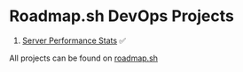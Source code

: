 # Roadmap.sh DevOps Projects

1. [Server Performance Stats](https://roadmap.sh/projects/server-stats) ✅

All projects can be found on [roadmap.sh](https://roadmap.sh/devops/projects)
